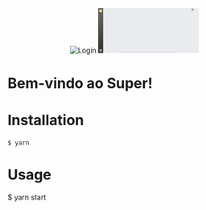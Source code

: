 <p align="center">
  <img src="public/images/Login.jpg" width="200" title="Login">
  <img src="public/images/Home.png" width="200" title="Home">
</p>

# Bem-vindo ao Super!

# Installation
    $ yarn

# Usage
 $ yarn start
